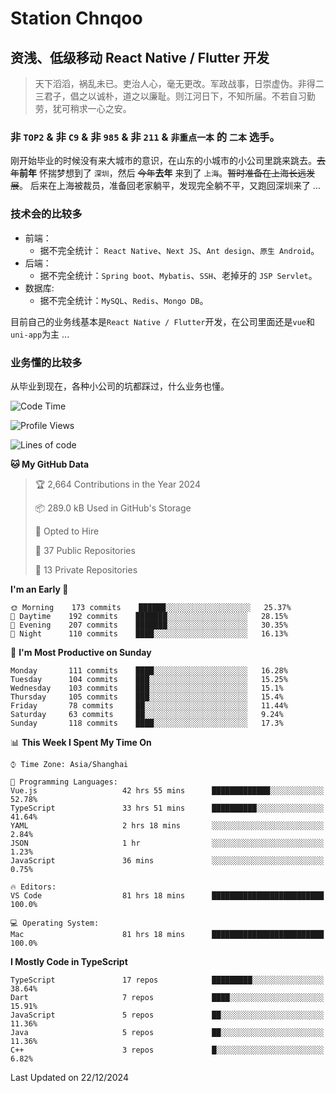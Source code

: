 # Station Chnqoo

## 资浅、低级移动 React Native / Flutter 开发

> 天下滔滔，祸乱未已。吏治人心，毫无更改。军政战事，日崇虚伪。非得二三君子，倡之以诚朴，道之以廉耻。则江河日下，不知所届。不若自习勤劳，犹可稍求一心之安。

### 非 `TOP2` & 非 `C9` & 非 `985` & 非 `211` & `非重点一本` 的 `二本` 选手。

刚开始毕业的时候没有来大城市的意识，在山东的小城市的小公司里跳来跳去。~~去年~~**前年** 怀揣梦想到了 `深圳`，然后 ~~今年~~**去年** 来到了 `上海`。~~暂时准备在上海长远发展~~。
后来在上海被裁员，准备回老家躺平，发现完全躺不平，又跑回深圳来了 ...

### 技术会的比较多

- 前端：
  - 据不完全统计： `React Native`、`Next JS`、`Ant design`、`原生 Android`。
- 后端：
  - 据不完全统计：`Spring boot`、`Mybatis`、`SSH`、老掉牙的 `JSP Servlet`。
- 数据库:
  - 据不完全统计：`MySQL`、`Redis`、`Mongo DB`。

目前自己的业务线基本是`React Native / Flutter`开发，在公司里面还是`vue`和`uni-app`为主 ...

### 业务懂的比较多

从毕业到现在，各种小公司的坑都踩过，什么业务也懂。

<!--START_SECTION:waka-->
![Code Time](http://img.shields.io/badge/Code%20Time-7%2C042%20hrs%2023%20mins-blue)

![Profile Views](http://img.shields.io/badge/Profile%20Views-0-blue)

![Lines of code](https://img.shields.io/badge/From%20Hello%20World%20I%27ve%20Written-469%20Thousand%20lines%20of%20code-blue)

**🐱 My GitHub Data** 

> 🏆 2,664 Contributions in the Year 2024
 > 
> 📦 289.0 kB Used in GitHub's Storage 
 > 
> 💼 Opted to Hire
 > 
> 📜 37 Public Repositories 
 > 
> 🔑 13 Private Repositories  
 > 
**I'm an Early 🐤** 

```text
🌞 Morning    173 commits    ██████░░░░░░░░░░░░░░░░░░░   25.37% 
🌆 Daytime    192 commits    ███████░░░░░░░░░░░░░░░░░░   28.15% 
🌃 Evening    207 commits    ███████░░░░░░░░░░░░░░░░░░   30.35% 
🌙 Night      110 commits    ████░░░░░░░░░░░░░░░░░░░░░   16.13%

```
📅 **I'm Most Productive on Sunday** 

```text
Monday       111 commits    ████░░░░░░░░░░░░░░░░░░░░░   16.28% 
Tuesday      104 commits    ███░░░░░░░░░░░░░░░░░░░░░░   15.25% 
Wednesday    103 commits    ███░░░░░░░░░░░░░░░░░░░░░░   15.1% 
Thursday     105 commits    ███░░░░░░░░░░░░░░░░░░░░░░   15.4% 
Friday       78 commits     ██░░░░░░░░░░░░░░░░░░░░░░░   11.44% 
Saturday     63 commits     ██░░░░░░░░░░░░░░░░░░░░░░░   9.24% 
Sunday       118 commits    ████░░░░░░░░░░░░░░░░░░░░░   17.3%

```


📊 **This Week I Spent My Time On** 

```text
⌚︎ Time Zone: Asia/Shanghai

💬 Programming Languages: 
Vue.js                   42 hrs 55 mins      █████████████░░░░░░░░░░░░   52.78% 
TypeScript               33 hrs 51 mins      ██████████░░░░░░░░░░░░░░░   41.64% 
YAML                     2 hrs 18 mins       ░░░░░░░░░░░░░░░░░░░░░░░░░   2.84% 
JSON                     1 hr                ░░░░░░░░░░░░░░░░░░░░░░░░░   1.23% 
JavaScript               36 mins             ░░░░░░░░░░░░░░░░░░░░░░░░░   0.75%

🔥 Editors: 
VS Code                  81 hrs 18 mins      █████████████████████████   100.0%

💻 Operating System: 
Mac                      81 hrs 18 mins      █████████████████████████   100.0%

```

**I Mostly Code in TypeScript** 

```text
TypeScript               17 repos            █████████░░░░░░░░░░░░░░░░   38.64% 
Dart                     7 repos             ████░░░░░░░░░░░░░░░░░░░░░   15.91% 
JavaScript               5 repos             ██░░░░░░░░░░░░░░░░░░░░░░░   11.36% 
Java                     5 repos             ██░░░░░░░░░░░░░░░░░░░░░░░   11.36% 
C++                      3 repos             █░░░░░░░░░░░░░░░░░░░░░░░░   6.82%

```



 Last Updated on 22/12/2024
<!--END_SECTION:waka-->

<!---
ChenqiaoStation/ChenqiaoStation is a ✨ special ✨ repository because its `README.md` (this file) appears on your GitHub profile.
You can click the Preview link to take a look at your changes.
--->
